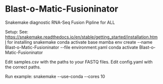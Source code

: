 # Blast-o-Matic-Fusioninator
Snakemake diagnostic RNA-Seq Fusion Pipline for ALL

Setup:
See: https://snakemake.readthedocs.io/en/stable/getting_started/installation.html for installing snakemake
conda activate base
mamba env create --name Blast-o-Matic-Fusioninator --file environment.yaml
conda activate Blast-o-Matic-Fusioninator

Edit samples.csv with the paths to your FASTQ files.
Edit config.yaml with the correct paths.


Run example:
snakemake --use-conda --cores 10 
